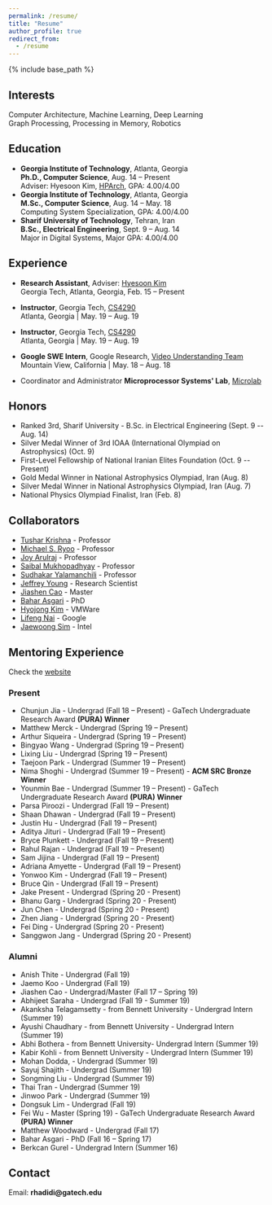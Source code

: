 ```yaml
---
permalink: /resume/
title: "Resume"
author_profile: true
redirect_from:
  - /resume
---
```


{% include base_path %}

## Interests
Computer Architecture, Machine Learning,  Deep Learning  
Graph Processing, Processing in Memory, Robotics    


## Education
* __Georgia Institute of Technology__, Atlanta, Georgia  
__Ph.D., Computer Science__, Aug. 14 – Present  
Adviser: Hyesoon Kim, [HPArch](http://comparch.gatech.edu/hparch/), GPA: 4.00/4.00
* __Georgia Institute of Technology__, Atlanta, Georgia  
__M.Sc., Computer Science__, Aug. 14 – May. 18  
Computing System Specialization, GPA: 4.00/4.00
* __Sharif University of Technology__, Tehran, Iran  
__B.Sc., Electrical Engineering__, Sept. 9 – Aug. 14  
Major in Digital Systems, Major GPA: 4.00/4.00

## Experience
* __Research Assistant__, Adviser: [Hyesoon Kim](https://www.cc.gatech.edu/~hyesoon/)  
Georgia Tech, Atlanta, Georgia,  Feb. 15 – Present

* __Instructor__, Georgia Tech, [CS4290](https://www.cc.gatech.edu/~rhadidi6/cs4290-2020/index.html)  
Atlanta, Georgia | May. 19 – Aug. 19

* __Instructor__, Georgia Tech, [CS4290](https://www.cc.gatech.edu/~rhadidi6/cs4290/index.html)  
Atlanta, Georgia | May. 19 – Aug. 19

* __Google SWE Intern__, Google Research, [Video Understanding Team](https://research.google.com/youtube8m/people.html)  
Mountain View, California | May. 18 – Aug. 18

* Coordinator and Administrator __Microprocessor Systems' Lab__, [Microlab](http://microlab.ee.sharif.ir)


## Honors
* Ranked 3rd, Sharif University - B.Sc. in Electrical Engineering  (Sept. 9 -- Aug. 14)
* Silver Medal Winner of 3rd IOAA (International Olympiad on Astrophysics) (Oct. 9)
* First-Level Fellowship of National Iranian Elites Foundation (Oct. 9 -- Present)
* Gold Medal Winner in National Astrophysics Olympiad, Iran (Aug. 8)
* Silver Medal Winner in National Astrophysics Olympiad, Iran (Aug. 7)
* National Physics Olympiad Finalist, Iran (Feb. 8)

## Collaborators
 * [Tushar Krishna](https://tusharkrishna.ece.gatech.edu/) - Professor
 * [Michael S. Ryoo](http://michaelryoo.com/) - Professor
 * [Joy Arulraj](https://www.cc.gatech.edu/~jarulraj/) - Professor
 * [Saibal Mukhopadhyay](https://www.ece.gatech.edu/faculty-staff-directory/saibal-mukhopadhyay) - Professor
 * [Sudhakar Yalamanchili](https://sudha-curr.ece.gatech.edu/) - Professor
 * [Jeffrey Young](https://www.cc.gatech.edu/~jyoung9/) - Research Scientist
 * [Jiashen Cao](https://jiashenc.github.io/) - Master
 * [Bahar Asgari](https://www.prism.gatech.edu/~basgari3/) - PhD
 * [Hyojong Kim](https://hyojongk.github.io/) - VMWare
 * [Lifeng Nai](http://nailifeng.org/) - Google
 * [Jaewoong Sim](https://jaewoong.org/) - Intel



## Mentoring Experience
Check the [website](http://comparch.gatech.edu/hparch/undergraduate_research/)

### Present
 * Chunjun Jia - Undergrad (Fall 18 – Present) - GaTech Undergraduate Research Award __(PURA) Winner__
 * Matthew Merck - Undergrad (Spring 19 – Present)
 * Arthur Siqueira - Undergrad (Spring 19 – Present)
 * Bingyao Wang - Undergrad (Spring 19 – Present)
 * Lixing Liu - Undergrad (Spring 19 – Present)
 * Taejoon Park - Undergrad (Summer 19 – Present)
 * Nima Shoghi - Undergrad (Summer 19 – Present) - __ACM SRC Bronze Winner__
 * Younmin Bae - Undergrad (Summer 19 – Present) - GaTech Undergraduate Research Award __(PURA) Winner__
 * Parsa Piroozi - Undergrad (Fall 19 – Present)
 * Shaan Dhawan - Undergrad (Fall 19 – Present)
 * Justin Hu - Undergrad (Fall 19 – Present)
 * Aditya Jituri - Undergrad (Fall 19 – Present)
 * Bryce Plunkett - Undergrad (Fall 19 – Present)
 * Rahul Rajan - Undergrad (Fall 19 – Present)
 * Sam Jijina - Undergrad (Fall 19 – Present)
 * Adriana Amyette - Undergrad (Fall 19 – Present)
 * Yonwoo Kim - Undergrad (Fall 19 – Present)
 * Bruce Qin - Undergrad (Fall 19 – Present)
 * Jake Present - Undergrad (Spring 20 - Present)
 * Bhanu Garg - Undergrad (Spring 20 - Present)
 * Jun Chen - Undergrad (Spring 20 - Present)
 * Zhen Jiang - Undergrad (Spring 20 - Present)
 * Fei Ding - Undergrad (Spring 20 - Present)
 * Sanggwon Jang - Undergrad (Spring 20 - Present)


### Alumni
 * Anish Thite - Undergrad (Fall 19)
 * Jaemo Koo - Undergrad (Fall 19)
 * Jiashen Cao - Undergrad/Master (Fall 17 – Spring 19)
 * Abhijeet Saraha - Undergrad (Fall 19 - Summer 19)
 * Akanksha Telagamsetty - from Bennett University - Undergrad Intern (Summer 19)
 * Ayushi Chaudhary - from Bennett University - Undergrad Intern (Summer 19)
 * Abhi Bothera - from Bennett University- Undergrad Intern (Summer 19)  
 * Kabir Kohli - from Bennett University - Undergrad Intern (Summer 19)
 * Mohan Dodda, - Undergrad (Summer 19)
 * Sayuj Shajith - Undergrad (Summer 19)
 * Songming Liu - Undergrad (Summer 19)
 * Thai Tran - Undergrad (Summer 19)
 * Jinwoo Park - Undergrad (Summer 19)
 * Dongsuk Lim - Undergrad (Fall 19)
 * Fei Wu - Master (Spring 19) - GaTech Undergraduate Research Award __(PURA) Winner__
 * Matthew Woodward - Undergrad (Fall 17)
 * Bahar Asgari - PhD (Fall 16 – Spring 17)
 * Berkcan Gurel - Undergrad Intern (Summer 16)

## Contact
Email: __rhadidi@gatech.edu__

